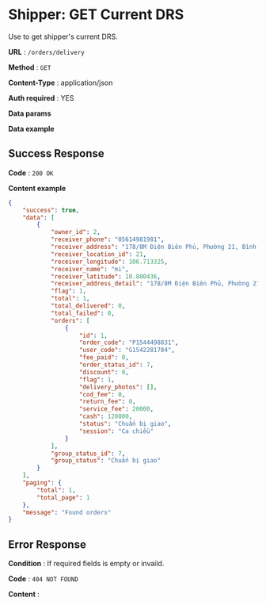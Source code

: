 # Shipper: GET Current DRS

Use to get shipper's current DRS.

**URL** : `/orders/delivery`

**Method** : `GET`

**Content-Type** : application/json

**Auth required** : YES

**Data params**

**Data example**

## Success Response

**Code** : `200 OK`

**Content example**

```json
{
    "success": true,
    "data": [
        {
            "owner_id": 2,
            "receiver_phone": "05614981981",
            "receiver_address": "178/8M Điện Biên Phủ, Phường 21, Bình Thạnh, Hồ Chí Minh, Việt Nam",
            "receiver_location_id": 21,
            "receiver_longitude": 106.713325,
            "receiver_name": "mi",
            "receiver_latitude": 10.800436,
            "receiver_address_detail": "178/8M Điện Biên Phủ, Phường 21, Bình Thạnh, Hồ Chí Minh, Việt Nam",
            "flag": 1,
            "total": 1,
            "total_delivered": 0,
            "total_failed": 0,
            "orders": [
                {
                    "id": 1,
                    "order_code": "P1544498831",
                    "user_code": "G1542281784",
                    "fee_paid": 0,
                    "order_status_id": 7,
                    "discount": 0,
                    "flag": 1,
                    "delivery_photos": [],
                    "cod_fee": 0,
                    "return_fee": 0,
                    "service_fee": 20000,
                    "cash": 120000,
                    "status": "Chuẩn bị giao",
                    "session": "Ca chiều"
                }
            ],
            "group_status_id": 7,
            "group_status": "Chuẩn bị giao"
        }
    ],
    "paging": {
        "total": 1,
        "total_page": 1
    },
    "message": "Found orders"
}
```

## Error Response

**Condition** : If required fields is empty or invaild.

**Code** : `404 NOT FOUND`

**Content** :

```json

```